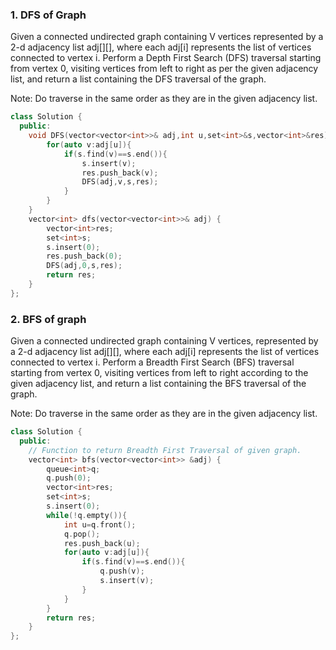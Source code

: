 ### 1. DFS of Graph
Given a connected undirected graph containing V vertices represented by a 2-d adjacency list adj[][], where each adj[i] represents the list of vertices connected to vertex i. Perform a Depth First Search (DFS) traversal starting from vertex 0, visiting vertices from left to right as per the given adjacency list, and return a list containing the DFS traversal of the graph.

Note: Do traverse in the same order as they are in the given adjacency list.

```cpp
class Solution {
  public:
    void DFS(vector<vector<int>>& adj,int u,set<int>&s,vector<int>&res){
        for(auto v:adj[u]){
            if(s.find(v)==s.end()){
                s.insert(v);
                res.push_back(v);
                DFS(adj,v,s,res);
            }
        }
    }
    vector<int> dfs(vector<vector<int>>& adj) {
        vector<int>res;
        set<int>s;
        s.insert(0);
        res.push_back(0);
        DFS(adj,0,s,res);
        return res;
    }
};
```

### 2. BFS of graph
Given a connected undirected graph containing V vertices, represented by a 2-d adjacency list adj[][], where each adj[i] represents the list of vertices connected to vertex i. Perform a Breadth First Search (BFS) traversal starting from vertex 0, visiting vertices from left to right according to the given adjacency list, and return a list containing the BFS traversal of the graph.

Note: Do traverse in the same order as they are in the given adjacency list.

```cpp
class Solution {
  public:
    // Function to return Breadth First Traversal of given graph.
    vector<int> bfs(vector<vector<int>> &adj) {
        queue<int>q;
        q.push(0);
        vector<int>res;
        set<int>s;
        s.insert(0);
        while(!q.empty()){
            int u=q.front();
            q.pop();
            res.push_back(u);
            for(auto v:adj[u]){
                if(s.find(v)==s.end()){
                    q.push(v);
                    s.insert(v);
                }
            }
        }
        return res;
    }
};
```
